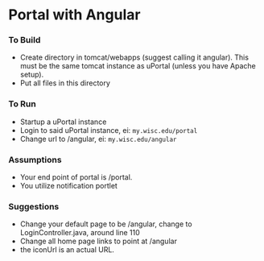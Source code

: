 # Portal with Angular

### To Build
* Create directory in tomcat/webapps (suggest calling it angular). This must be the same tomcat instance as uPortal (unless you have Apache setup).
* Put all files in this directory

### To Run
* Startup a uPortal instance
* Login to said uPortal instance, ei: `my.wisc.edu/portal`
* Change url to /angular, ei: `my.wisc.edu/angular`

### Assumptions
* Your end point of portal is /portal.
* You utilize notification portlet

### Suggestions
* Change your default page to be /angular, change to LoginController.java, around line 110
* Change all home page links to point at /angular
* the iconUrl is an actual URL.